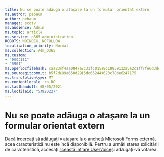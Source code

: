 ```yaml
---
title: Nu se poate adăuga o atașare la un formular orientat extern
ms.author: pebaum
author: pebaum
manager: scotv
ms.audience: Admin
ms.topic: article
ms.service: o365-administration
ROBOTS: NOINDEX, NOFOLLOW
localization_priority: Normal
ms.collection: Adm_O365
ms.custom:
- "9003121"
- "5901"
ms.openlocfilehash: caa23df4aa0847a8c31fc015e8c18859132a5a2c1ff7fe6d3dd98357671c3435
ms.sourcegitcommit: b5f7da89a650d2915dc652449623c78be6247175
ms.translationtype: MT
ms.contentlocale: ro-RO
ms.lasthandoff: 08/05/2021
ms.locfileid: "53920227"
---
```

# <a name="unable-to-add-an-attachment-to-an-externally-facing-form"></a>Nu se poate adăuga o atașare la un formular orientat extern

Dacă încercați să adăugați o atașare la o anchetă Microsoft Forms externă, acea caracteristică nu este încă disponibilă. Pentru a urmări starea solicitării de caracteristică, accesați [această intrare UserVoice](https://go.microsoft.com/fwlink/?linkid=2133069)și adăugați-vă votarea.
